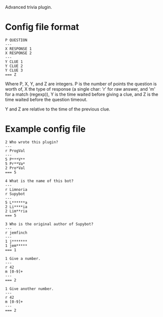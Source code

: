 Advanced trivia plugin.

Config file format
==================

```
P QUESTION
---
X RESPONSE 1
X RESPONSE 2
---
Y CLUE 1
Y CLUE 2
Y CLUE 3
=== Z
```

Where P, X, Y, and Z are integers. P is the number of points the question
is worth of, X the type of response (a single char: 'r' for raw answer, and
'm' for a match (regexp)), Y is the time waited before giving a clue,
and Z is the time waited before the question timeout.

Y and Z are relative to the time of the previous clue.

Example config file
===================

```
2 Who wrote this plugin?
---
r ProgVal
---
5 P***V**
5 Pr**Va*
2 Pro*Val
=== 5

4 What is the name of this bot?
---
r Limnoria
r Supybot
---
5 L******a
2 Li****ia
2 Lim**ria
=== 5

3 Who is the original author of Supybot?
---
r jemfinch
---
1 j*******
1 jem*****
=== 1

1 Give a number.
---
r 42
m [0-9]+
---
=== 2

1 Give another number.
---
r 42
m [0-9]+
---
=== 2
```

